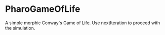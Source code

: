 # PharoGameOfLife
A simple morphic Conway's Game of Life. Use nextIteration to proceed with the simulation.
